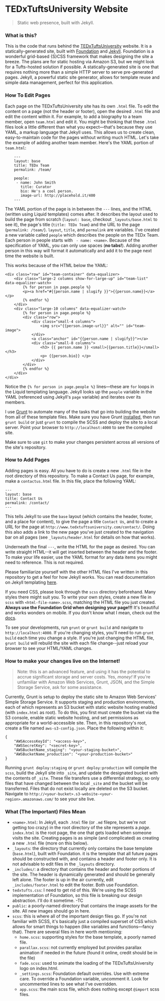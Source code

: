 # TEDxTuftsUniversity Website
> Static web presence, built with Jekyll.

### What is this?
This is the code that runs behind the [TEDxTuftsUniversity](http://www.tedxtuftsuniversity) website. It is a statically-generated site, built with [Foundation](http://foundation.zurb.com/docs/) and [Jekyll](http://jekyllrb.com/docs/home/). Foundation is a wonderful grid-based {S}CSS framework that makes designing the site a breeze. The plans are for static hosting via Amazon S3, but we might look for a Tufts-hosted solution if possible. A statically-generated site is one that requires nothing more than a simple HTTP server to serve pre-generated pages. Jekyll, a powerful static site generator, allows for template reuse and simple data management, perfect for this application. 

### How To Edit Pages
Each page on the TEDxTuftsUniversity site has its own `.html` file. To edit the content on a page (not the header or footer), open the desired `.html` file and edit the content within it. For example, to add a biography to a team member, open `team.html` and edit it. You might be thinking that these `.html` files look a little different than what you expect––that's because they use YAML, a markup language that Jekyll uses. This allows us to create clean, easy-to-maintain code for the pages without writing much HTML. Let's take the example of adding another team member. Here's the YAML portion of `team.html`:

        ---
        layout: base
        title: TEDx Team
        permalink: /team/
        
        people:
         - name: John Smith
           title: Curator 
           bio: He's a cool person.
           image-url: http://placehold.it/400
        ---

The YAML portion of the page is in between the `---` lines, and the HTML (written using Liquid templates) comes after. It describes the layout used to build the page from scratch (`layout: base`, checkout `_layouts/base.html` to see it), the page's title (`title: TEDx Team`) and the URL to the page (`permalink: /team/`). `layout`, `title`, and `permalink` are variables. I've created a new variable called `people` which describes the people on the TEDx Team. Each person in people starts with ` - name: <name>`. Because of the specification of YAML, you can only use spaces (__no tabs!__). Adding another person in this way will format it automatically and add it to the page next time the website is built.

This works because of the HTML below the YAML:

    <div class="row" id="team-container" data-equalizer>
        <div class="large-2 columns show-for-large-up" id="team-list" data-equalizer-watch>
            {% for person in page.people %}
            <p><a href="#{{person.name | slugify }}">{{person.name}}</a></p>
            {% endfor %}
        </div>
        <div class="large-10 columns" data-equalizer-watch>
            {% for person in page.people %}
            <div class="row">
                <div class="small-4 columns">
                    <img src="{{person.image-url}}" alt="" id="team-image">
                </div>
                <a class="anchor" id="{{person.name | slugify}}"></a>
                <div class="small-8 columns">
                    <h3> {{ person.name }} <small>{{person.title}}</small></h3> 
                    <p> {{person.bio}} </p> 
                </div>
            </div>
            {% endfor %}
        </div>
    </div>

Notice the `{% for person in page.people %}` lines––these are `for` loops in the Liquid templating language. Jekyll looks up the `people` variable in the YAML (referenced using Jekyll's `page` variable) and iterates over its members. 

I use [Grunt](http://gruntjs.com) to automate many of the tasks that go into building the website from all of these template files. Make sure you have Grunt [installed](http://gruntjs.com/getting-started), then run `grunt build` or just `grunt` to compile the SCSS and deploy the site to a local server. Point your browser to `http://localhost:4000` to see the compiled site. 

Make sure to use `git` to make your changes persistent across all versions of the site's repository. 

### How to Add Pages
Adding pages is easy. All you have to do is create a new `.html` file in the root directory of this repository. To make a Contact Us page, for example, make a `contactus.html` file. In this file, place the following YAML:

    ---
    layout: base
    title: Contact Us
    permalink: /contact/
    ---

This tells Jekyll to use the `base` layout (which contains the header, footer, and a place for content), to give the page a title `Contact Us`, and to create a URL for the page at `http://www.tedxtuftsuniversity.com/contact/`. Doing this also adds a link to the new page you've just created to the navigation bar on all pages (see `_layouts/header.html` for details on how that works). 

Underneath the final `---`, write the HTML for the page as desired. You can write straight HTML--it will get inserted between the header and the footer. To make your life easier, use the YAML format for any data items you might need to reference. This is not required. 

Please familiarize yourself with the other HTML files I've written in this repository to get a feel for how Jekyll works. You can read documentation on Jekyll templating [here](http://jekyllrb.com/docs/templates/). 

If you need CSS, please look through the `scss` directory beforehand. Many styles there might suit you. To write your own styles, create a new file in `scss` with `<html-file-name>.scss`, matching the HTML file you just created. __Always use the Foundation Grid when designing your page!!!__ It's beautiful and works wonders on mobile. If you don't know what I mean, check out the [docs](http://foundation.zurb.com/docs/components/grid.html). 

To see your developments, run `grunt` or `grunt build` and navigate to `http://localhost:4000`. If you're changing styles, you'll need to run `grunt build` each time you change a style. If you're just changing the HTML file, `grunt build` will rebuild the site with each file change--just reload your browser to see your HTML/YAML changes. 

### How to make your changes live on the Internet!
> Note: this is an advanced feature, and using it has the potential to accrue significant storage and server costs. Yes, *money!* If you're unfamiliar with Amazon Web Services, Grunt, JSON, and the Simple Storage Service, ask for some assistance. 

Currently, Grunt is setup to deploy the static site to Amazon Web Services' Simple Storage Service. It supports staging and production environments, each of which represents an S3 bucket with static website hosting enabled (with `index.html` as root). To do this, you first must create the bucket via the S3 console, enable static website hosting, and set permissions as appropriate for a world-accessible site. Then, in this repository's root, create a file named `aws-s3-config.json`. Place the following within it:

    {
        "AWSAccessKeyId": "<access-key>",
        "AWSSecretKey": "<secret-key>",
        "AWSBucketName_staging": "<your-staging-bucket>",
        "AWSBucketName_production": "<your-production-bucket>"
    }

Running `grunt deploy:staging` or `grunt deploy:production` will compile the `scss`, build the Jekyll site into `_site`, and update the designated bucket with the contents of `_site`. These file transfers use a differential strategy, so only files that have changed between the local `_site` and the bucket will be transferred. Files that do not exist locally are deleted on the S3 bucket. Navigate to `http://<your-bucket>.s3-website-<your-region>.amazonaws.com/` to see your site live.

### What (The Important) Files Mean
*	`<name>.html`:  In Jekyll, each `.html` file (or `.md` filepre, but we're not getting too crazy) in the root directory of the site represents a _page_. `index.html` is the root page, the one that gets loaded when someone visits the site. Creating pages is as simple (and complicated) as creating a new `.html` file (more on this below).
*	`_layouts`: the directory that currently only contains the base template (`base.html`), built with Foundation. it is the template that all future pages should be constructed with, and contains a header and footer only. It is not advisable to edit files in the `_layouts` directory.
*	`_includes/`: a directory that contains the header and footer portions of the site. The header is dynamically generated and should be generally left alone. The footer is up in the air currently, edit `_includes/footer.html` to edit the footer. Both use Foundation.
*	`tedxtufts.css`: I need to get rid of this. We're using the SCSS implementation of Foundation, so this file is breaking our design abstraction. I'll do it sometime. -TC
*	`public`: a poorly-named directory that contains the image assets for the site. All new images should go in here. 
*	`scss`: this is where all of the important design files go. If you're not familiar with SCSS, it's basically just a compiled superset of CSS which allows for smart things to happen (like variables and functions––fancy that). There are several files in here worth mentioning:
	*	`home.scss`: supporting styles for the base template, a poorly named file. 
	*	`parallax.scss`: not currently employed but provides parallax animation if needed in the future (found it online, credit should be in the file)
	*	`fade.scss`: used to animate the loading of the TEDxTuftsUniversity logo on index.html.
	*	`_settings.scss`: Foundation default overrides. Use with extreme care. To override a Foundation variable, uncomment it. Look for uncommented lines to see what I've overridden.
	*	`app.scss`: the main scss file, which does nothing except `@import` scss files.



